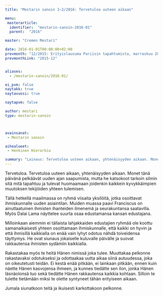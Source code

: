 ```yaml
---
title: "Mestarin sanoin 1–2/2016: Tervetuloa uuteen aikaan"

menu:
 masterarticle:
  identifier:  "mestarin-sanoin-2016-01"
  parent:  "2016"

master: "Cremen Mestari"

date: 2016-01-01T00:00:00+02:00
prevmonth: "12/2015: Erityislausuma Pariisin tapahtumista, marraskuu 2015"
prevmonthLink: "2015-12"


aliases:
  - /mestarin-sanoin/2016-01/

ei_pvm: false
naytakk: true
naytavuosi: true

naytapvm: false

author: mestari
type: mestarin-sanoin



avainsanat:
 - Mestarin sanoin

aihealueet:
 - Henkinen Hierarkia

summary: "Lainaus: Tervetuloa uuteen aikaan, yhtenäisyyden aikaan. Monet tänä päivänä pelkäävät uuden ajan saapumista, mutta he katsokoot tarkoin silmin sitä mitä tapahtuu ja tulevat huomaamaan joidenkin kaikkein kyvykkäimpien muutoksen tekijöiden yhteen tulemisen."
---
```

<p>Tervetuloa. Tervetuloa uuteen aikaan, yhtenäisyyden aikaan. Monet tänä päivänä pelkäävät uuden ajan saapumista, mutta he katsokoot tarkoin silmin sitä mitä tapahtuu ja tulevat huomaamaan joidenkin kaikkein kyvykkäimpien muutoksen tekijöiden yhteen tulemisen.</p>

<p>Tällä hetkellä maailmassa on ryhmä viisaita yksilöitä, jotka osoittavat ihmiskunnalle uuden asiaintilan. Muiden muassa paavi Franciscus on ainutlaatuinen ihmisten ihanteiden ilmenemä ja seurakuntansa saatavilla. Myös Dalai Lama näyttelee suurta osaa edustamansa kansan edustajana.</p>

<p>Milloinkaan aiemmin ei tällaista lahjakkaiden edustajien ryhmää ole koottu samanaikaisesti yhteen osoittamaan ihmiskunnalle, että kaikki on hyvin ja että ihmisillä kaikkialla on enää vain lyhyt odotus nähdä toiveidensa täyttymys. He ovat siunaus jokaiselle kuluvalle päivälle ja suovat rakkautensa ihmisten sydämiin kaikkialla.</p>

<p>Rakastakaa myös te heitä Hänen nimissä joka tulee. Muuttakaa pelkonne rakastavaksi odotukseksi ja odottaakaa uutta aikaa siinä autuudessa, joka on oikeutetusti teidän. Ei kestä enää pitkään, ei lainkaan pitkään, ennen kuin näette Hänen kasvojensa ihmeen, ja kunnes tiedätte sen ilon, jonka Hänen läsnäolonsä tuo sekä tiedätte Hänen rakkautensa kaikkia kohtaan. Silloin te tulette tietämään miksi te olette syntyneet tähän erityiseen aikaan.</p>

<p>Jumala siunatkoon teitä ja ikuisesti karkottakoon pelkonne.</p>